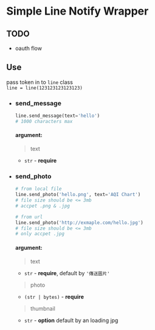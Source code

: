 # Simple Line Notify Wrapper

## TODO
 - oauth flow

## Use
pass token in to `line` class  
`line = line(123123123123123)`

 - ### send_message
    ```python
    line.send_message(text='hello')
    # 1000 characters max
    ```  
    #### argument: 
     > text
      - `str` - **require**
 - ### send_photo
    ```python
    # from local file
    line.send_photo('hello.png', text='AQI Chart')
    # file size should be <= 3mb
    # accpet .png & .jpg

    # from url
    line.send_photo('http://exmaple.com/hello.jpg')
    # file size should be <= 3mb
    # only accpet .jpg
    ```
    #### argument: 
     > text
      - `str` - **require**, default by `'傳送圖片'`
     > photo
      - `(str | bytes)` - **require**
     > thumbnail
      - `str` - **option** default by an loading jpg
    